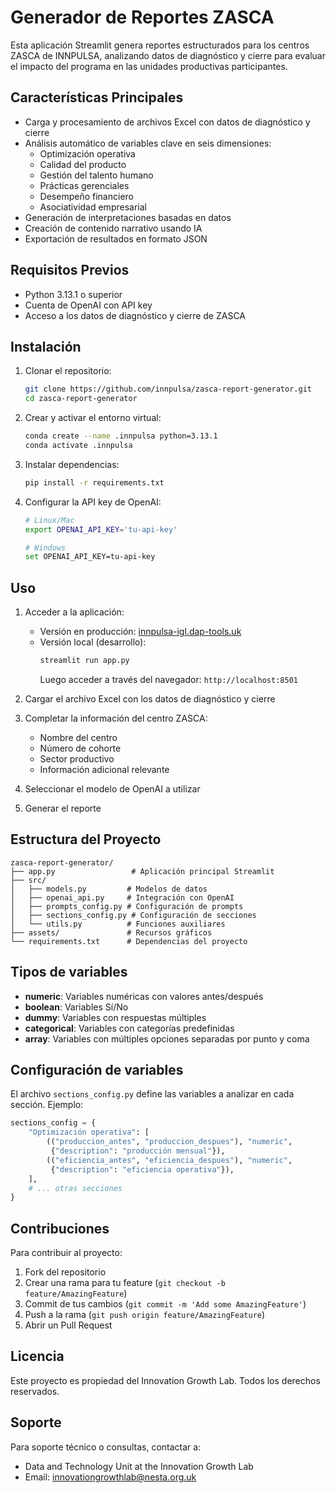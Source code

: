 # Generador de Reportes ZASCA

Esta aplicación Streamlit genera reportes estructurados para los centros ZASCA de INNPULSA, analizando datos de diagnóstico y cierre para evaluar el impacto del programa en las unidades productivas participantes.

## Características Principales

- Carga y procesamiento de archivos Excel con datos de diagnóstico y cierre
- Análisis automático de variables clave en seis dimensiones:
  * Optimización operativa
  * Calidad del producto
  * Gestión del talento humano
  * Prácticas gerenciales
  * Desempeño financiero
  * Asociatividad empresarial
- Generación de interpretaciones basadas en datos
- Creación de contenido narrativo usando IA
- Exportación de resultados en formato JSON

## Requisitos Previos

- Python 3.13.1 o superior
- Cuenta de OpenAI con API key
- Acceso a los datos de diagnóstico y cierre de ZASCA

## Instalación

1. Clonar el repositorio:
    ```sh
    git clone https://github.com/innpulsa/zasca-report-generator.git
    cd zasca-report-generator
    ```

2. Crear y activar el entorno virtual:
    ```sh
    conda create --name .innpulsa python=3.13.1
    conda activate .innpulsa
    ```

3. Instalar dependencias:
    ```sh
    pip install -r requirements.txt
    ```

4. Configurar la API key de OpenAI:
    ```sh
    # Linux/Mac
    export OPENAI_API_KEY='tu-api-key'
    
    # Windows
    set OPENAI_API_KEY=tu-api-key
    ```

## Uso

1. Acceder a la aplicación:
   - Versión en producción: [innpulsa-igl.dap-tools.uk](https://innpulsa-igl.dap-tools.uk)
   - Versión local (desarrollo): 
     ```sh
     streamlit run app.py
     ```
     Luego acceder a través del navegador: `http://localhost:8501`

2. Cargar el archivo Excel con los datos de diagnóstico y cierre

3. Completar la información del centro ZASCA:
   - Nombre del centro
   - Número de cohorte
   - Sector productivo
   - Información adicional relevante

4. Seleccionar el modelo de OpenAI a utilizar

5. Generar el reporte

## Estructura del Proyecto

```
zasca-report-generator/
├── app.py                 # Aplicación principal Streamlit
├── src/
│   ├── models.py         # Modelos de datos
│   ├── openai_api.py     # Integración con OpenAI
│   ├── prompts_config.py # Configuración de prompts
│   ├── sections_config.py # Configuración de secciones
│   └── utils.py          # Funciones auxiliares
├── assets/               # Recursos gráficos
└── requirements.txt      # Dependencias del proyecto
```

## Tipos de variables

- **numeric**: Variables numéricas con valores antes/después
- **boolean**: Variables Sí/No
- **dummy**: Variables con respuestas múltiples
- **categorical**: Variables con categorías predefinidas
- **array**: Variables con múltiples opciones separadas por punto y coma

## Configuración de variables

El archivo `sections_config.py` define las variables a analizar en cada sección. Ejemplo:

```python
sections_config = {
    "Optimización operativa": [
        (("produccion_antes", "produccion_despues"), "numeric", 
         {"description": "producción mensual"}),
        (("eficiencia_antes", "eficiencia_despues"), "numeric", 
         {"description": "eficiencia operativa"}),
    ],
    # ... otras secciones
}
```

## Contribuciones

Para contribuir al proyecto:

1. Fork del repositorio
2. Crear una rama para tu feature (`git checkout -b feature/AmazingFeature`)
3. Commit de tus cambios (`git commit -m 'Add some AmazingFeature'`)
4. Push a la rama (`git push origin feature/AmazingFeature`)
5. Abrir un Pull Request

## Licencia

Este proyecto es propiedad del Innovation Growth Lab. Todos los derechos reservados.

## Soporte

Para soporte técnico o consultas, contactar a:
- Data and Technology Unit at the Innovation Growth Lab
- Email: [innovationgrowthlab@nesta.org.uk](mailto:innovationgrowthlab@nesta.org.uk)